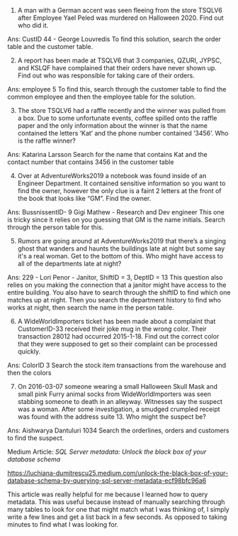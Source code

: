 1. A man with a German accent was seen fleeing from the store TSQLV6 after Employee Yael Peled was murdered on Halloween 2020. Find out who did it. 

Ans: CustID 44 - George Louvredis
To find this solution, search the order table and the customer table.

2. A report has been made at TSQLV6 that 3 companies, QZURI, JYPSC, and KSLQF have complained that their orders have never shown up. Find out who was responsible for taking care of their orders. 

Ans: employee 5
To find this, search through the customer table to find the common employee and then the employee table for the solution. 

3. The store TSQLV6 had a raffle recently and the winner was pulled from a box. Due to some unfortunate events, coffee spilled onto the raffle paper and the only information about the winner is that the name contained the letters ‘Kat’ and the phone number contained ‘3456’. Who is the raffle winner?

Ans: Katarina Larsson
Search for the name that contains Kat and the contact number that contains 3456 in the customer table

4. Over at AdventureWorks2019 a notebook was found inside of an Engineer Department. It contained sensitive information so you want to find the owner, however the only clue is a faint 2 letters at the front of the book that looks like “GM”. Find the owner.

Ans: BussnissentID- 9 Gigi Mathew - Research and Dev engineer
This one is tricky since it relies on you guessing that GM is the name initials. Search through the person table for this.

5. Rumors are going around at AdventureWorks2019 that there’s a singing ghost that wanders and haunts the buildings late at night but some say it's a real woman. Get to the bottom of this. Who might have access to all of the departments late at night?

Ans: 229 - Lori Penor - Janitor, ShiftID = 3, DeptID = 13
This question also relies on you making the connection that a janitor might have access to the entire building. You also have to search through the shiftID to find which one matches up at night. Then you search the department history to find who works at night, then search the name in the person table. 

6. A WideWorldImporters ticket has been made about a complaint that CustomerID-33 received their joke mug in the wrong color. Their transaction 28012 had occurred 2015-1-18. Find out the correct color that they were supposed to get so their complaint can be processed quickly. 

Ans: ColorID 3 
Search the stock item transactions from the warehouse and then the colors

7. On 2016-03-07 someone wearing a small Halloween Skull Mask and small pink Furry animal socks from WideWorldImporters was seen stabbing someone to death in an alleyway. Witnesses say the suspect was a woman. After some investigation, a smudged crumpled receipt was found with the address suite 13. Who might the suspect be?

Ans: Aishwarya Dantuluri 1034
Search the orderlines, orders and customers to find the suspect.



Medium Article:
*SQL Server metadata: Unlock the black box of your database schema* 

https://luchiana-dumitrescu25.medium.com/unlock-the-black-box-of-your-database-schema-by-querying-sql-server-metadata-ecf98bfc96a6

This article was really helpful for me because I learned how to query metadata. This was useful because instead of manually searching through many tables to look for one that might match what I was thinking of, I simply write a few lines and get a list back in a few seconds. As opposed to taking minutes to find what I was looking for. 


